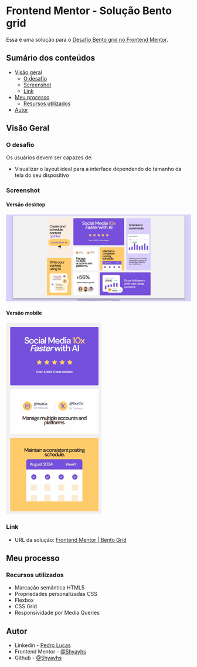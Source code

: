 # Frontend Mentor - Solução Bento grid

Essa é uma solução para o [Desafio Bento grid no Frontend Mentor](https://www.frontendmentor.io/challenges/bento-grid-RMydElrlOj). 

## Sumário dos conteúdos

- [Visão geral](#visão-geral)
  - [O desafio](#o-desafio)
  - [Screenshot](#screenshot)
  - [Link](#link)
- [Meu processo](#meu-processo)
  - [Resursos utilizados](#recursos-utilizados)
- [Autor](#autor)

## Visão Geral

### O desafio

Os usuários devem ser capazes de:

- Visualizar o layout ideal para a interface dependendo do tamanho da tela do seu dispositivo

### Screenshot

#### Versão desktop
![](./screenshot-desktop.png)

#### Versão mobile
![](./gif-mobile.gif)

### Link

- URL da solução: [Frontend Mentor | Bento Grid](https://shyayhs.github.io/frontend-mentor-bento-grid/)

## Meu processo

### Recursos utilizados

- Marcação semântica HTML5
- Propriedades personalizadas CSS
- Flexbox
- CSS Grid
- Responsividade por Media Queries

## Autor

- Linkedin - [Pedro Lucas](www.linkedin.com/in/pedro-lucas-rocha)
- Frontend Mentor - [@Shyayhs](https://www.frontendmentor.io/profile/Shyayhs)
- Github - [@Shyayhs](https://github.com/Shyayhs)
